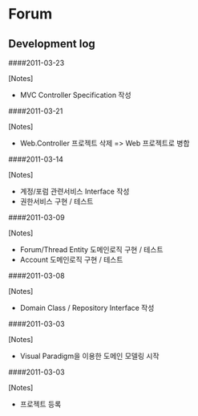 ﻿Forum
========================


Development log
---------------

####2011-03-23

[Notes]

* MVC Controller Specification 작성

####2011-03-21

[Notes]

* Web.Controller 프로젝트 삭제 => Web 프로젝트로 병합

####2011-03-14

[Notes]

* 계정/포럼 관련서비스 Interface 작성
* 권한서비스 구현 / 테스트

####2011-03-09

[Notes]

* Forum/Thread Entity 도메인로직 구현 / 테스트
* Account 도메인로직 구현 / 테스트

####2011-03-08

[Notes]

* Domain Class / Repository Interface 작성

####2011-03-03

[Notes]

* Visual Paradigm을 이용한 도메인 모델링 시작


####2011-03-03

[Notes]

* 프로젝트 등록